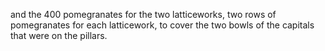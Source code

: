 and the 400 pomegranates for the two latticeworks, two rows of pomegranates for each latticework, to cover the two bowls of the capitals that were on the pillars.
